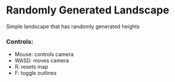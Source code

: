 # Randomly Generated Landscape
Simple landscape that has randomly generated heights

### Controls:
- Mouse: controls camera
- WASD: moves camera
- R: resets map
- F: toggle outlines
